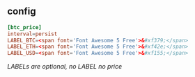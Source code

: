 ## config

 ``` toml
[btc_price]
interval=persist
LABEL_BTC=<span font='Font Awesome 5 Free'>&#xf379;</span>
LABEL_ETH=<span font='Font Awesome 5 Free'>&#xf42e;</span>
LABEL_USD=<span font='Font Awesome 5 Free'>&#xf155;</span>
 ```
*LABELs are optional, no LABEL no price*
 
